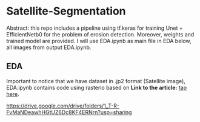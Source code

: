 # Satellite-Segmentation
Abstract: this repo includes a pipeline using tf.keras for training Unet + EfficientNetb0 for the problem of erosion detection. Moreover, weights and trained model are provided. I will use EDA.ipynb as main file in EDA below, all images from output EDA.ipynb.

## EDA
Important to notice that we have dataset in .jp2 format (Satellite image), EDA.ipynb contains code using rasterio based on 
 **Link to the article:** [tap here](https://medium.datadriveninvestor.com/preparing-aerial-imagery-for-crop-classification-ce05d3601c68).
 
 
https://drive.google.com/drive/folders/1_T-R-FvMaNDeawhHGtUZ6Dc8KF4ERNrn?usp=sharing
